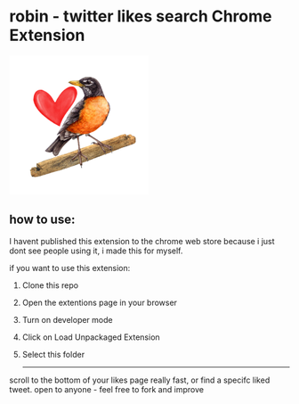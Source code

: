 # robin - twitter likes search Chrome Extension
![icon.png](icon.png)

## how to use:
I havent published this extension to the chrome web store because i just dont see people using it, i made this for myself.

if you want to use this extension:
1. Clone this repo
2. Open the extentions page in your browser
3. Turn on developer mode
4. Click on Load Unpackaged Extension
5. Select this folder

   ---

scroll to the bottom of your likes page really fast, or find a specifc liked tweet. 
open to anyone - feel free to fork and improve

